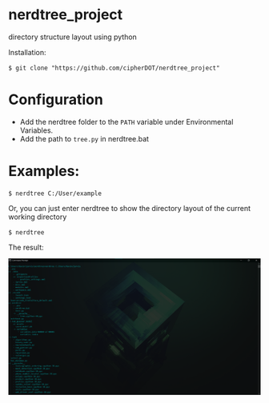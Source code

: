 # nerdtree_project
directory structure layout using python

Installation:
```
$ git clone "https://github.com/cipherDOT/nerdtree_project"
```

<h1>Configuration</h1>

- Add the nerdtree folder to the ```PATH``` variable under Environmental Variables.
- Add the path to ```tree.py``` in nerdtree.bat

<h1>Examples:</h1>

```
$ nerdtree C:/User/example
```

Or, you can just enter nerdtree to show the directory layout of the current working directory

```
$ nerdtree
```

The result:

![](images/nerdtree%20demo.png)
